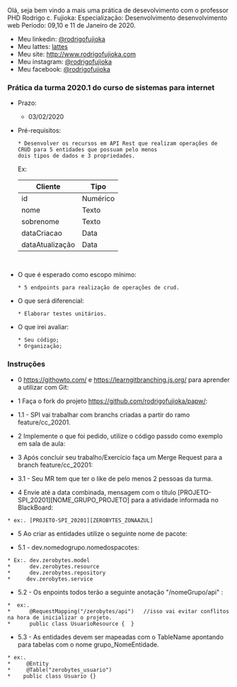 Olá, seja bem vindo a mais uma prática de desevolvimento com o professor PHD Rodrigo c. Fujioka:
Especialização: Desenvolvimento desenvolvimento web 
Período:  09,10 e 11 de Janeiro de 2020. 

* Meu linkedin: [@rodrigofujioka](https://www.linkedin.com/in/rodrigofujioka/)
* Meu lattes: [lattes](http://lattes.cnpq.br/0843668802633139)
* Meu site: http://www.rodrigofujioka.com
* Meu instagram: [@rodrigofujioka](https://www.instagram.com/rodrigofujioka) 
* Meu facebook: [@rodrigofujioka](https://www.facebook.com/rodrigofujioka)

### Prática da turma 2020.1 do curso de sistemas para internet  
  
  - Prazo:
    * 03/02/2020
    
  - Pré-requisitos:
    ```
    * Desenvolver os recursos em API Rest que realizam operações de CRUD para 5 entidades que possuam pelo menos
    dois tipos de dados e 3 propriedades.  
    ```
     Ex: 
      
    | Cliente | Tipo |
    |-|-|
    | id | Numérico |
    | nome | Texto |
    | sobrenome | Texto |
    | dataCriacao | Data |
    | dataAtualização | Data |

    ```
   
  - O que é esperado como escopo mínimo:
    ```
    * 5 endpoints para realização de operações de crud.
    ```
    
  - O que será diferencial:
    ```
    * Elaborar testes unitários.
    ```
    
  - O que irei avaliar:
    ```
    * Seu código; 
    * Organização; 
    ```


### Instruções

  - 0 https://githowto.com/ e https://learngitbranching.js.org/ para aprender a utilizar com Git:
  
  - 1 Faça o fork do projeto https://github.com/rodrigofujioka/papw/:
  - 1.1 - SPI vai trabalhar com branchs criadas a partir do ramo feature/cc_20201.
  
  - 2 Implemente o que foi pedido, utilize o código passdo como exemplo em sala de aula:
   
  - 3 Após concluir seu trabalho/Exercício faça um Merge Request para a branch feature/cc_20201:
  - 3.1 - Seu MR tem que ter o like de pelo menos 2 pessoas da turma. 
   
  - 4 Envie até a data combinada,  mensagem com o título  [PROJETO-SPI_20201][NOME_GRUPO_PROJETO] para a atividade informada no BlackBoard:     
  ```
  * ex:. [PROJETO-SPI_20201][ZEROBYTES_ZONAAZUL]
  ```
  
  - 5 Ao criar as entidades utilize o seguinte nome de pacote:
   
  - 5.1 - dev.nomedogrupo.nomedospacotes:      
  ```
  * Ex:. dev.zerobytes.model
  *      dev.zerobytes.resource
  *      dev.zerobytes.repository  
  *     dev.zerobytes.service          
  ```   
  
  - 5.2 - Os enpoints todos terão a seguinte anotação "/nomeGrupo/api" : 
  ```
  *  ex:. 
  *      @RequestMapping("/zerobytes/api")   //isso vai evitar conflitos na hora de inicializar o projeto.
  *      public class UsuarioResource {  }
  ```
       
  - 5.3 - As entidades devem ser mapeadas com o TableName apontando para tabelas com o nome grupo_NomeEntidade.
  ```
  * ex:.
  *     @Entity
  *     @Table("zerobytes_usuario")
  *    public class Usuario {}
  ```
  